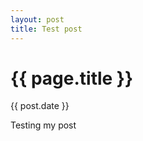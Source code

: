 ```yaml
---
layout: post
title: Test post
---
```


{{ page.title }}
================
<p class="meta">{{ post.date }}</p>

Testing my post